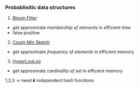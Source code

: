 ### Probablisitic data structures
1. [Bloom Filter](https://d2.naver.com/helloworld/749531)
  - get approximate *membership of elements* in efficient time
  - false positive
2. [Count-Min Sketch](https://d2.naver.com/helloworld/799782)
  - get approximate *frequency of elements* in efficient memory
3. [HyperLogLog](https://d2.naver.com/helloworld/711301)
  - get approximate *cardinality of set* in efficient memory

1,2,3 -> need ***k*** independent hash functions
